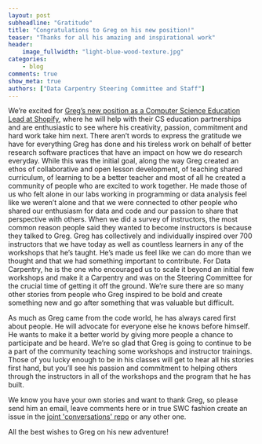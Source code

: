 ```yaml
---
layout: post
subheadline: "Gratitude"
title: "Congratulations to Greg on his new position!"
teaser: "Thanks for all his amazing and inspirational work"
header:
    image_fullwidth: "light-blue-wood-texture.jpg"
categories:
    - blog
comments: true
show_meta: true
authors: ["Data Carpentry Steering Committee and Staff"]
---
```


We’re excited for [Greg’s new position as a Computer Science Education Lead at Shopify](https://software-carpentry.org/blog/2016/12/next-steps.html), where he will help with their CS education partnerships and are enthusiastic to see where his creativity, passion, commitment and hard work take him next. There aren’t words to express the gratitude we have for everything Greg has done and his tireless work on behalf of better research software practices that have an impact on how we do research everyday. While this was the initial goal, along the way Greg created an ethos of collaborative and open lesson development, of teaching shared curriculum, of learning to be a better teacher and most of all he created a community of people who are excited to work together. He made those of us who felt alone in our labs working in programming or data analysis feel like we weren’t alone and that we were connected to other people who shared our enthusiasm for data and code and our passion to share that perspective with others. When we did a survey of instructors, the most common reason people said they wanted to become instructors is because they talked to Greg. Greg has collectively and individually inspired over 700 instructors that we have today as well as countless learners in any of the workshops that he’s taught. He’s made us feel like we can do more than we thought and that we had something important to contribute. For Data Carpentry, he is the one who encouraged us to scale it beyond an initial few workshops and make it a Carpentry and was on the Steering Committee for the crucial time of getting it off the ground. We’re sure there are so many other stories from people who Greg inspired to be bold and create something new and go after something that was valuable but difficult.


As much as Greg came from the code world, he has always cared first about people. He will advocate for everyone else he knows before himself. He wants to make it a better world by giving more people a chance to participate and be heard. We’re so glad that Greg is going to continue to be a part of the community teaching some workshops and instructor trainings. Those of you lucky enough to be in his classes will get to hear all his stories first hand, but you’ll see his passion and commitment to helping others through the instructors in all of the workshops and the program that he has built.


We know you have your own stories and want to thank Greg, so please send him an email, leave comments here or in true SWC fashion create an issue in the [joint 'conversations' repo](https://github.com/carpentries/conversations/issues/) or any other one.

All the best wishes to Greg on his new adventure!
